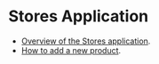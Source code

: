 # Stores Application
* [Overview of the Stores application](overview.md).
* [How to add a new product](add_new_product.md).

